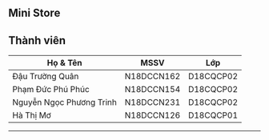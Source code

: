 ## Mini Store
## Thành viên
| Họ & Tên  | MSSV| Lớp|
| ------------- | ------------- |----------|
| Đậu Trường Quân           |N18DCCN162  |D18CQCP02|
| Phạm Đức Phú Phúc          |N18DCCN154  |D18CQCP02|
| Nguyễn Ngọc Phương Trinh    | N18DCCN231  |D18CQCP02|
| Hà Thị Mơ           |N18DCCN126  |D18CQCP01|
-----------------------------------------------
